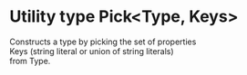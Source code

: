 # Utility type Pick<Type, Keys>  

Constructs a type by picking the set of properties  
Keys (string literal or union of string literals)  
from Type.  
